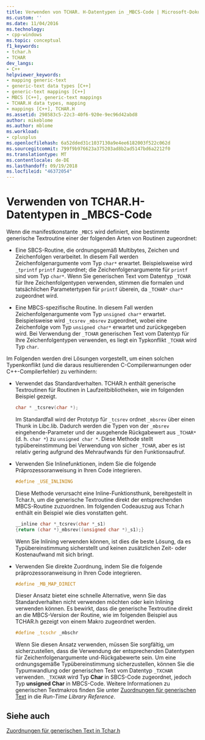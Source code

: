 ```yaml
---
title: Verwenden von TCHAR. H-Datentypen in _MBCS-Code | Microsoft-Dokumentation
ms.custom: ''
ms.date: 11/04/2016
ms.technology:
- cpp-windows
ms.topic: conceptual
f1_keywords:
- tchar.h
- TCHAR
dev_langs:
- C++
helpviewer_keywords:
- mapping generic-text
- generic-text data types [C++]
- generic-text mappings [C++]
- MBCS [C++], generic-text mappings
- TCHAR.H data types, mapping
- mappings [C++], TCHAR.H
ms.assetid: 298583c5-22c3-40f6-920e-9ec96d42abd8
author: mikeblome
ms.author: mblome
ms.workload:
- cplusplus
ms.openlocfilehash: 6a52dded31c1037130a9e4ee6182003f522c062d
ms.sourcegitcommit: 799f9b976623a375203ad8b2ad5147bd6a2212f0
ms.translationtype: MT
ms.contentlocale: de-DE
ms.lasthandoff: 09/19/2018
ms.locfileid: "46372054"
---
```

# <a name="using-tcharh-data-types-with-mbcs-code"></a>Verwenden von TCHAR.H-Datentypen in _MBCS-Code

Wenn die manifestkonstante `_MBCS` wird definiert, eine bestimmte generische Textroutine einer der folgenden Arten von Routinen zugeordnet:

- Eine SBCS-Routine, die ordnungsgemäß Multibytes, Zeichen und Zeichenfolgen verarbeitet. In diesem Fall werden Zeichenfolgenargumente vom Typ `char*` erwartet. Beispielsweise wird `_tprintf` `printf` zugeordnet; die Zeichenfolgenargumente für `printf` sind vom Typ `char*`. Wenn Sie generischen Text vom Datentyp `_TCHAR` für Ihre Zeichenfolgentypen verwenden, stimmen die formalen und tatsächlichen Parametertypen für `printf` überein, da `_TCHAR*` `char*` zugeordnet wird.

- Eine MBCS-spezifische Routine. In diesem Fall werden Zeichenfolgenargumente vom Typ `unsigned char*` erwartet. Beispielsweise wird `_tcsrev` `_mbsrev` zugeordnet, wobei eine Zeichenfolge vom Typ `unsigned char*` erwartet und zurückgegeben wird. Bei Verwendung der `_TCHAR` generischen Text vom Datentyp für Ihre Zeichenfolgentypen verwenden, es liegt ein Typkonflikt `_TCHAR` wird Typ `char`.

Im Folgenden werden drei Lösungen vorgestellt, um einen solchen Typenkonflikt (und die daraus resultierenden C-Compilerwarnungen oder C++-Compilerfehler) zu verhindern:

- Verwendet das Standardverhalten. TCHAR.h enthält generische Textroutinen für Routinen in Laufzeitbibliotheken, wie im folgenden Beispiel gezeigt.

    ```cpp
    char * _tcsrev(char *);
    ```

   Im Standardfall wird der Prototyp für `_tcsrev` ordnet `_mbsrev` über einen Thunk in Libc.lib. Dadurch werden die Typen von der `_mbsrev` eingehende-Parameter und der ausgehende Rückgabewert aus `_TCHAR*` (d. h. `char *`) zu `unsigned char *`. Diese Methode stellt typübereinstimmung bei Verwendung von sicher `_TCHAR`, aber es ist relativ gering aufgrund des Mehraufwands für den Funktionsaufruf.

- Verwenden Sie Inlinefunktionen, indem Sie die folgende Präprozessoranweisung in Ihren Code integrieren.

    ```cpp
    #define _USE_INLINING
    ```

   Diese Methode verursacht eine Inline-Funktionsthunk, bereitgestellt in Tchar.h, um die generische Textroutine direkt der entsprechenden MBCS-Routine zuzuordnen. Im folgenden Codeauszug aus Tchar.h enthält ein Beispiel wie dies vonstatten geht.

    ```cpp
    __inline char *_tcsrev(char *_s1)
    {return (char *)_mbsrev((unsigned char *)_s1);}
    ```

   Wenn Sie Inlining verwenden können, ist dies die beste Lösung, da es Typübereinstimmung sicherstellt und keinen zusätzlichen Zeit- oder Kostenaufwand mit sich bringt.

- Verwenden Sie direkte Zuordnung, indem Sie die folgende präprozessoranweisung in Ihren Code integrieren.

    ```cpp
    #define _MB_MAP_DIRECT
    ```

   Dieser Ansatz bietet eine schnelle Alternative, wenn Sie das Standardverhalten nicht verwenden möchten oder kein Inlining verwenden können. Es bewirkt, dass die generische Textroutine direkt an die MBCS-Version der Routine, wie im folgenden Beispiel aus TCHAR.h gezeigt von einem Makro zugeordnet werden.

    ```cpp
    #define _tcschr _mbschr
    ```

   Wenn Sie diesen Ansatz verwenden, müssen Sie sorgfältig, um sicherzustellen, dass die Verwendung der entsprechenden Datentypen für Zeichenfolgenargumente und-Rückgabewerte sein. Um eine ordnungsgemäße Typübereinstimmung sicherzustellen, können Sie die Typumwandlung oder generischen Text vom Datentyp `_TXCHAR` verwenden. `_TXCHAR` wird Typ **Char** in SBCS-Code zugeordnet, jedoch Typ **unsigned Char** in MBCS-Code. Weitere Informationen zu generischen Textmakros finden Sie unter [Zuordnungen für generischen Text](../c-runtime-library/generic-text-mappings.md) in die *Run-Time Library Reference*.

## <a name="see-also"></a>Siehe auch

[Zuordnungen für generischen Text in Tchar.h](../text/generic-text-mappings-in-tchar-h.md)